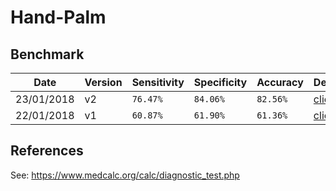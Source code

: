 # Hand-Palm


## Benchmark

| Date | Version | Sensitivity | Specificity |   Accuracy  |  Detail |
| -----| ------- | ----------- | ----------- | ----------- | ------- |
|  23/01/2018  | v2  | `76.47%` | `84.06%` |  `82.56%`  | [click](benchmarks/benchmark_02.md) |
|  22/01/2018  | v1  | `60.87%` | `61.90%` |  `61.36%`  | [click](benchmarks/benchmark_01.md) |



## References
See: https://www.medcalc.org/calc/diagnostic_test.php
